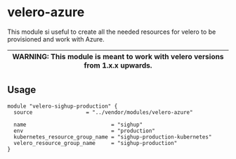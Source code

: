 # velero-azure

This module si useful to create all the needed resources for velero to be
provisioned and work with Azure.

| WARNING: This module is meant to work with velero versions from 1.x.x upwards. |
| --- |

## Usage
```hcl
module "velero-sighup-production" {
  source                 = "../vendor/modules/velero-azure"

  name                           = "sighup"
  env                            = "production"
  kubernetes_resource_group_name = "sighup-production-kubernetes"
  velero_resource_group_name     = "sighup-production"
}
```

